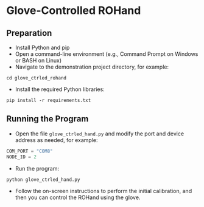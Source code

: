 # Glove-Controlled ROHand

## Preparation

* Install Python and pip
* Open a command-line environment (e.g., Command Prompt on Windows or BASH on Linux)
* Navigate to the demonstration project directory, for example:

```SHELL
cd glove_ctrled_rohand
```

* Install the required Python libraries:

```SHELL
pip install -r requirements.txt
```

## Running the Program

* Open the file `glove_ctrled_hand.py` and modify the port and device address as needed, for example:

```python
COM_PORT = "COM8"
NODE_ID = 2
```

* Run the program:

```python
python glove_ctrled_hand.py
```

* Follow the on-screen instructions to perform the initial calibration, and then you can control the ROHand using the glove.
